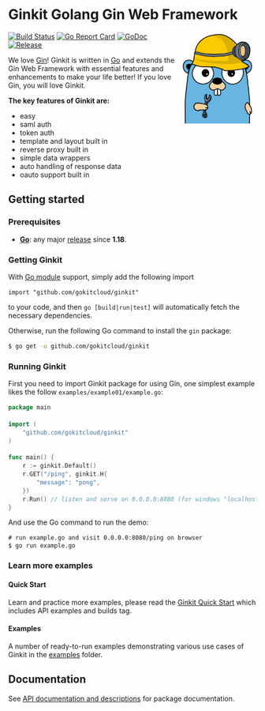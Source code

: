 # Ginkit Golang Gin Web Framework

<img align="right" width="159px" src="https://raw.githubusercontent.com/gokitcloud/logo/main/web.png">

[![Build Status](https://github.com/gokitcloud/ginkit/workflows/Run%20Tests/badge.svg?branch=default)](https://github.com/gokitcloud/ginkit/actions?query=branch%3Adefault)
[![Go Report Card](https://goreportcard.com/badge/github.com/gokitcloud/ginkit)](https://goreportcard.com/report/github.com/gokitcloud/ginkit)
[![GoDoc](https://pkg.go.dev/badge/github.com/gokitcloud/ginkit?status.svg)](https://pkg.go.dev/github.com/gokitcloud/ginkit?tab=doc)
[![Release](https://img.shields.io/github/release/gokitcloud/ginkit.svg?style=flat-square)](https://github.com/gokitcloud/ginkit/releases)

We love [Gin](https://github.com/gokitcloud/ginkit/)! Ginkit is written in [Go](https://go.dev/) and extends the Gin Web Framework with essential features and enhancements to make your life better! If you love Gin, you will love Ginkit.

**The key features of Ginkit are:**

- easy
- saml auth
- token auth
- template and layout built in
- reverse proxy built in
- simple data wrappers
- auto handling of response data
- oauto support built in

## Getting started

### Prerequisites

- **[Go](https://go.dev/)**: any major [release](https://go.dev/doc/devel/release) since **1.18**.

### Getting Ginkit

With [Go module](https://github.com/golang/go/wiki/Modules) support, simply add the following import

```
import "github.com/gokitcloud/ginkit"
```

to your code, and then `go [build|run|test]` will automatically fetch the necessary dependencies.

Otherwise, run the following Go command to install the `gin` package:

```sh
$ go get -u github.com/gokitcloud/ginkit
```

### Running Ginkit

First you need to import Ginkit package for using Gin, one simplest example likes the follow `examples/example01/example.go`:

```go
package main

import (
	"github.com/gokitcloud/ginkit"
)

func main() {
	r := ginkit.Default()
	r.GET("/ping", ginkit.H{
		"message": "pong",
	})
	r.Run() // listen and serve on 0.0.0.0:8080 (for windows "localhost:8080")
}
```

And use the Go command to run the demo:

```
# run example.go and visit 0.0.0.0:8080/ping on browser
$ go run example.go
```

### Learn more examples

#### Quick Start

Learn and practice more examples, please read the [Ginkit Quick Start](docs/doc.md) which includes API examples and builds tag.

#### Examples

A number of ready-to-run examples demonstrating various use cases of Ginkit in the [examples](examples) folder.

## Documentation

See [API documentation and descriptions](https://godoc.org/github.com/gokitcloud/ginkit) for package documentation.
